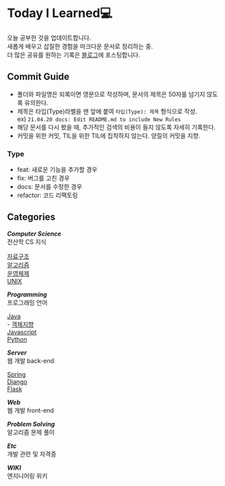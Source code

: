 # Today I Learned💻 
오늘 공부한 것을 업데이트합니다.  
새롭게 배우고 삽질한 경험을 마크다운 문서로 정리하는 중.   
더 많은 공유를 원하는 기록은 [블로그](https://journstory.tistory.com/)에 포스팅합니다.   

## Commit Guide  
- 폴더와 파일명은 되록이면 영문으로 작성하며, 문서의 제목은 50자를 넘기지 않도록 유의한다.    
- 제목은 타입(Type)라벨을 맨 앞에 붙여 `타입(Type): 제목` 형식으로 작성.  
ex) `21.04.20 docs: Edit README.md to include New Rules`  
- 해당 문서를 다시 봤을 때, 추가적인 검색의 비용이 들지 않도록 자세히 기록한다.  
- 커밋을 위한 커밋, TIL을 위한 TIL에 집착하지 않는다. 양질의 커밋을 지향.  
  
### Type  
- feat: 새로운 기능을 추가할 경우  
- fix: 버그를 고친 경우  
- docs: 문서를 수정한 경우  
- refactor: 코드 리팩토링
  
## Categories
**_Computer Science_**    
전산학 CS 지식   
    
[자료구조](Computer%20Science/Data%20Structure)  
[알고리즘](Computer%20Science/Alogorithm)  
[운영체제](Computer%20Science/Operating%20System)  
[UNIX](Computer%20Science/UNIX)  
  
**_Programming_**   
프로그래밍 언어 
    
[Java](Programming/JAVA)  
    - [객체지향](Programming/JAVA/Object%20Oriented-programming)    
[Javascript](Programming/JavaScript)  
[Python](Programming/Python)  
  
**_Server_**    
웹 개발 back-end  
    
[Spring](Server/Spring)  
[Django](Server/Django)  
[Flask](Server/Flask)  
  
**_Web_**    
웹 개발 front-end  
    
**_Problem Solving_**    
알고리즘 문제 풀이  
    
**_Etc_**    
개발 관련 및 자격증  
     
**_WIKI_**    
엔지니어링 위키   